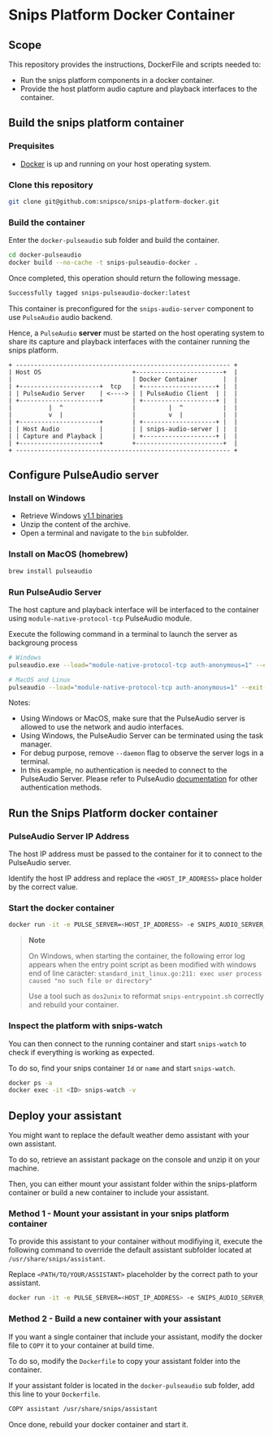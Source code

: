 # Snips Platform Docker Container

## Scope

This repository provides the instructions, DockerFile and scripts needed to:

- Run the snips platform components in a docker container.
- Provide the host platform audio capture and playback interfaces to the container.

## Build the snips platform container

### Prequisites

- [Docker](https://docs.docker.com/ee/desktop/) is up and running on your host operating system.

### Clone this repository

```bash
git clone git@github.com:snipsco/snips-platform-docker.git
```

### Build the container

Enter the `docker-pulseaudio` sub folder and build the container.

```bash
cd docker-pulseaudio
docker build --no-cache -t snips-pulseaudio-docker .
```

Once completed, this operation should return the following message.

```bash
Successfully tagged snips-pulseaudio-docker:latest
```

This container is preconfigured for the `snips-audio-server` component to use `PulseAudio` audio backend.

Hence, a `PulseAudio` **server** must be started on the host operating system to share its capture and playback interfaces with the container running the snips platform.

```ascii
+ ----------------------------------------------------------- +
| Host OS                         +------------------------+  |
|                                 | Docker Container       |  |
| +----------------------+  tcp   | +--------------------+ |  |
| | PulseAudio Server    | <----> | | PulseAudio Client  | |  |
| +----------------------+        | +--------------------+ |  |
|          |  ^ ️                  |         |  ^           |  |
|      ️    v  |                   |         v  |           |  |
| +----------------------+        | +--------------------+ |  |
| | Host Audio           |        | | snips-audio-server | |  |
| | Capture and Playback |        | +--------------------+ |  |
| +----------------------+        +------------------------+  |
+ ----------------------------------------------------------- +
```

## Configure PulseAudio server

### Install on Windows

- Retrieve Windows [v1.1 binaries](https://www.freedesktop.org/wiki/Software/PulseAudio/Ports/Windows/Support/)
- Unzip the content of the archive.
- Open a terminal and navigate to the `bin` subfolder.

### Install on MacOS (homebrew)

```bash
brew install pulseaudio
```

### Run PulseAudio Server

The host capture and playback interface will be interfaced to the container using `module-native-protocol-tcp` PulseAudio module.

Execute the following command in a terminal to launch the server as backgroung process

```bash
# Windows
pulseaudio.exe --load="module-native-protocol-tcp auth-anonymous=1" --exit-idle-time=-1 --daemon
```

```bash
# MacOS and Linux
pulseaudio --load="module-native-protocol-tcp auth-anonymous=1" --exit-idle-time=-1 --daemon
```

Notes:

- Using Windows or MacOS, make sure that the PulseAudio server is allowed to use the network and audio interfaces.
- Using Windows, the PulseAudio Server can be terminated using the task manager.
- For debug purpose, remove `--daemon` flag to observe the server logs in a terminal.
- In this example, no authentication is needed to connect to the PulseAudio Server. Please refer to PulseAudio [documentation](https://www.freedesktop.org/wiki/Software/PulseAudio/Documentation/User/Network/#index2h2) for other authentication methods.

## Run the Snips Platform docker container

### PulseAudio Server IP Address

The host IP address must be passed to the container for it to connect to the PulseAudio server.

Identify the host IP address and replace the `<HOST_IP_ADDRESS>` place holder by the correct value.

### Start the docker container

```bash
docker run -it -e PULSE_SERVER=<HOST_IP_ADDRESS> -e SNIPS_AUDIO_SERVER_ARGS="--alsa_capture=pulse --alsa_playback=pulse -v" -e SNIPS_AUDIO_SERVER_ENABLED="true" snips-pulseaudio-docker:latest
```

> **Note**
>
> On Windows, when starting the container, the following error log appears  when the entry point script as been modified with windows end of line caracter: `standard_init_linux.go:211: exec user process caused "no such file or directory"`
>
> Use a tool such as `dos2unix` to reformat `snips-entrypoint.sh` correctly and rebuild your container.

### Inspect the platform with snips-watch

You can then connect to the running container and start `snips-watch` to check if everything is working as expected.

To do so, find your snips container `Id` or `name` and start `snips-watch`.

```bash
docker ps -a
docker exec -it <ID> snips-watch -v
```

## Deploy your assistant

You might want to replace the default weather demo assistant with your own assistant.

To do so, retrieve an assistant package on the console and unzip it on your machine.

Then, you can either mount your assistant folder within the snips-platform container or build a new container to include your assistant.

### Method 1 - Mount your assistant in your snips platform container

To provide this assistant to your container without modifiying it, execute the following command to override the default assistant subfolder located at `/usr/share/snips/assistant`.

Replace `<PATH/TO/YOUR/ASSISTANT>` placeholder by the correct path to your assistant.

```bash
docker run -it -e PULSE_SERVER=<HOST_IP_ADDRESS> -e SNIPS_AUDIO_SERVER_ARGS="--alsa_capture=pulse --alsa_playback=pulse -v" -e SNIPS_AUDIO_SERVER_ENABLED="true" -v <PATH/TO/YOUR/ASSISTANT>:/usr/share/snips/assistant  snips-pulseaudio-docker:latest
```

### Method 2 - Build a new container with your assistant

If you want a single container that include your assistant, modify the docker file to `COPY` it to your container at build time.

To do so, modify the `Dockerfile` to copy your assistant folder into the container.

If your assistant folder is located in the `docker-pulseaudio` sub folder, add this line to your `Dockerfile`.

```bash
COPY assistant /usr/share/snips/assistant
```

Once done, rebuild your docker container and start it.
